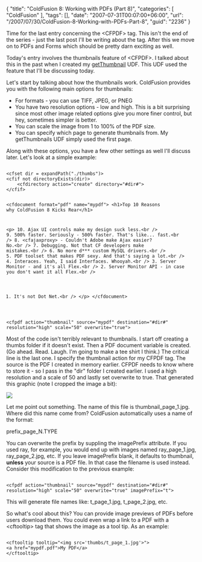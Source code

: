 {
	"title": "ColdFusion 8: Working with PDFs (Part 8)",
	"categories": [
		"ColdFusion"
	],
	"tags": [],
	"date": "2007-07-31T00:07:00+06:00",
	"url": "/2007/07/30/ColdFusion-8-Working-with-PDFs-Part-8",
	"guid": "2236"
}

Time for the last entry concerning the &lt;CFPDF&gt; tag. This isn't the end of the series - just the last post I'll be writing about the tag. After this we move on to PDFs and Forms which should be pretty darn exciting as well. 

Today's entry involves the thumbnails feature of &lt;CFPDF&gt;. I talked about this in the past when I created my <a href="http://www.raymondcamden.com/index.cfm/2007/6/13/ColdFusion-8-URL-Thumbnails">getThumbnail</a> UDF. This UDF used the feature that I'll be discussing today.
<!--more-->
Let's start by talking about how the thumbnails work. ColdFusion provides you with the following main options for thumbnails:

<ul>
<li>For formats - you can use TIFF, JPEG, or PNEG
<li>You have two resolution options - low and high. This is a bit surprising since most other image related options give you more finer control, but hey, sometimes simpler is better.
<li>You can scale the image from 1 to 100% of the PDF size.
<li>You can specify which page to generate thumbnails from. My getThumbnails UDF simply used the first page.
</ul>

Along with these options, you have a few other settings as well I'll discuss later. Let's look at a simple example:

<code>
&lt;cfset dir = expandPath("./thumbs")&gt;
&lt;cfif not directoryExists(dir)&gt;
	&lt;cfdirectory action="create" directory="#dir#"&gt;
&lt;/cfif&gt;

&lt;cfdocument format="pdf" name="mypdf"&gt;
&lt;h1&gt;Top 10 Reasons why ColdFusion 8 Kicks Rear&lt;/h1&gt;

&lt;p&gt;
10. Ajax UI controls make my design suck less.&lt;br /&gt;
9. 500% faster. Seriously - 500% faster. That's like... fast.&lt;br /&gt;
8.  &lt;cfajaxproxy&gt; - Couldn't Adobe make Ajax easier? No.&lt;br /&gt;
7. Debugging. Not that CF developers make mistakes.&lt;br /&gt;
6. No more d*** custom MySQL drivers.&lt;br /&gt;
5. PDF toolset that makes PDF sexy. And that's saying a lot.&lt;br /&gt;
4. Interaces. Yeah, I said Interfaces. Whooyah.&lt;br /&gt;
3. Server Monitor - and it's all Flex.&lt;br /&gt;
2. Server Monitor API - in case you don't want it all Flex.&lt;br /&gt;
1. It's not Dot Net.&lt;br /&gt;
&lt;/p&gt;
&lt;/cfdocument&gt;

&lt;cfpdf action="thumbnail" source="mypdf" destination="#dir#" resolution="high" scale="50" overwrite="true"&gt;
</code>

Most of the code isn't terribly relevant to thumbnails. I start off creating a thumbs folder if it doesn't exist. Then a PDF document variable is created. (Go ahead. Read. Laugh. I'm going to make a tee shirt I think.) The critical line is the last one. I specify the thumbnail action for my CFPDF tag. The source is the PDF I created in memory earlier. CFPDF needs to know where to store it - so I pass in the "dir" folder I created earlier. I used a high resolution and a scale of 50 and lastly set overwrite to true. That generated this graphic (note I cropped the image a bit):


<img src="https://static.raymondcamden.com/images/cfjedi/thumbnail_page_11.jpg">

Let me point out something. The name of this file is thumbnail_page_1.jpg. Where did this name come from? ColdFusion automatically uses a name of the format:

prefix_page_N.TYPE

You can overwrite the prefix by suppling the imagePrefix attribute. If you used ray, for example, you would end up with images named ray_page_1.jpg, ray_page_2.jpg, etc. If you leave imagePrefix blank, it defaults to thumbnail, <b>unless</b> your source is a PDF file. In that case the filename is used instead. Consider this modification to the previous example:

<code>
&lt;cfpdf action="thumbnail" source="mypdf" destination="#dir#" resolution="high" scale="50" overwrite="true" imagePrefix="t"&gt;
</code>

This will generate file names like: t_page_1.jpg, t_page_2.jpg, etc.

So what's cool about this? You can provide image previews of PDFs before users download them. You could even wrap a link to a PDF with a &lt;cftooltip&gt; tag that shows the image as a tool tip. As an example:

<code>
&lt;cftooltip tooltip="&lt;img src='thumbs/t_page_1.jpg'&gt;"&gt;
&lt;a href="mypdf.pdf"&gt;My PDF&lt;/a&gt;
&lt;/cftooltip&gt;
</code>